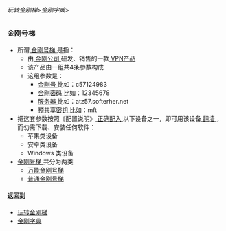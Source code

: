 ###### 玩转金刚梯>金刚字典>

### 金刚号梯

- 所谓[ 金刚号梯 ]()是指：
  - 由[ 金刚公司 ](https://github.com/a2zitpro/web/blob/master/LadderFree/kkDictionary/atozitpro.md)研发、销售的一款[ VPN产品 ]()
  - 该产品由一组共4条参数构成
  - 这组参数是：
    - [ 金刚号 ]()     比如：c57124983
    - [ 金刚密码 ]()   比如：12345678
    - [ 服务器 ]()     比如：atz57.softerher.net
    - [ 预共享密钥 ]()  比如：mft
- 把这套参数按照《配置说明》[ 正确配入 ]()以下设备之一，即可用该设备[ 翻墙 ](https://github.com/a2zitpro/web/blob/master/LadderFree/kkDictionary/OverTheWall.md)，而勿需下载、安装任何软件：
  - 苹果类设备
  - 安卓类设备
  - Windows 类设备
- [ 金刚号梯 ]()共分为两类
  - [ 万能金刚号梯 ]()
  - [ 普通金刚号梯 ]()


#### 返回到
- [玩转金刚梯](https://github.com/a2zitpro/web/blob/master/LadderFree/main.md)
- [金刚字典](https://github.com/a2zitpro/web/blob/master/LadderFree/kkDictionary/kkDictionary.md)


